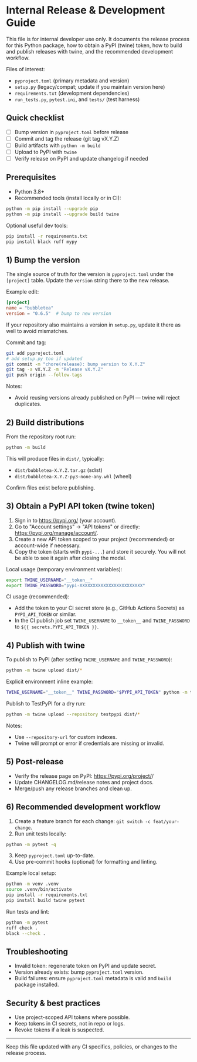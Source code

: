 # Internal Release & Development Guide

This file is for internal developer use only. It documents the release process for this Python package, how to obtain a PyPI (twine) token, how to build and publish releases with twine, and the recommended development workflow.

Files of interest:
- `pyproject.toml` (primary metadata and version)
- `setup.py` (legacy/compat; update if you maintain version here)
- `requirements.txt` (development dependencies)
- `run_tests.py`, `pytest.ini`, and `tests/` (test harness)

## Quick checklist
- [ ] Bump version in `pyproject.toml` before release
- [ ] Commit and tag the release (git tag vX.Y.Z)
- [ ] Build artifacts with `python -m build`
- [ ] Upload to PyPI with `twine`
- [ ] Verify release on PyPI and update changelog if needed

## Prerequisites
- Python 3.8+
- Recommended tools (install locally or in CI):

```bash
python -m pip install --upgrade pip
python -m pip install --upgrade build twine
```

Optional useful dev tools:

```bash
pip install -r requirements.txt
pip install black ruff mypy
```

## 1) Bump the version
The single source of truth for the version is `pyproject.toml` under the `[project]` table. Update the `version` string there to the new release.

Example edit:

```toml
[project]
name = "bubbletea"
version = "0.6.5"  # bump to new version
```

If your repository also maintains a version in `setup.py`, update it there as well to avoid mismatches.

Commit and tag:

```bash
git add pyproject.toml
# add setup.py too if updated
git commit -m "chore(release): bump version to X.Y.Z"
git tag -a vX.Y.Z -m "Release vX.Y.Z"
git push origin --follow-tags
```

Notes:
- Avoid reusing versions already published on PyPI — twine will reject duplicates.

## 2) Build distributions
From the repository root run:

```bash
python -m build
```

This will produce files in `dist/`, typically:
- `dist/bubbletea-X.Y.Z.tar.gz` (sdist)
- `dist/bubbletea-X.Y.Z-py3-none-any.whl` (wheel)

Confirm files exist before publishing.

## 3) Obtain a PyPI API token (twine token)
1. Sign in to https://pypi.org/ (your account).
2. Go to "Account settings" → "API tokens" or directly: https://pypi.org/manage/account/.
3. Create a new API token scoped to your project (recommended) or account-wide if necessary.
4. Copy the token (starts with `pypi-...`) and store it securely. You will not be able to see it again after closing the modal.

Local usage (temporary environment variables):

```bash
export TWINE_USERNAME="__token__"
export TWINE_PASSWORD="pypi-XXXXXXXXXXXXXXXXXXXXXXXX"
```

CI usage (recommended):
- Add the token to your CI secret store (e.g., GitHub Actions Secrets) as `PYPI_API_TOKEN` or similar.
- In the CI publish job set `TWINE_USERNAME` to `__token__` and `TWINE_PASSWORD` to `${{ secrets.PYPI_API_TOKEN }}`.

## 4) Publish with twine
To publish to PyPI (after setting `TWINE_USERNAME` and `TWINE_PASSWORD`):

```bash
python -m twine upload dist/*
```

Explicit environment inline example:

```bash
TWINE_USERNAME="__token__" TWINE_PASSWORD="$PYPI_API_TOKEN" python -m twine upload dist/*
```

Publish to TestPyPI for a dry run:

```bash
python -m twine upload --repository testpypi dist/*
```

Notes:
- Use `--repository-url` for custom indexes.
- Twine will prompt or error if credentials are missing or invalid.

## 5) Post-release
- Verify the release page on PyPI: https://pypi.org/project/<package-name>/
- Update CHANGELOG.md/release notes and project docs.
- Merge/push any release branches and clean up.

## 6) Recommended development workflow
1. Create a feature branch for each change: `git switch -c feat/your-change`.
2. Run unit tests locally:

```bash
python -m pytest -q
```

3. Keep `pyproject.toml` up-to-date.
4. Use pre-commit hooks (optional) for formatting and linting.

Example local setup:

```bash
python -m venv .venv
source .venv/bin/activate
pip install -r requirements.txt
pip install build twine pytest
```

Run tests and lint:

```bash
python -m pytest
ruff check .
black --check .
```


## Troubleshooting
- Invalid token: regenerate token on PyPI and update secret.
- Version already exists: bump `pyproject.toml` version.
- Build failures: ensure `pyproject.toml` metadata is valid and `build` package installed.

## Security & best practices
- Use project-scoped API tokens where possible.
- Keep tokens in CI secrets, not in repo or logs.
- Revoke tokens if a leak is suspected.

---

Keep this file updated with any CI specifics, policies, or changes to the release process.